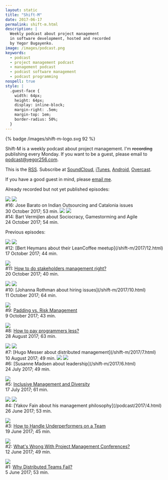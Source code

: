 ```yaml
---
layout: static
title: "Shift-M"
date: 2017-06-17
permalink: shift-m.html
description: |
  Weekly podcast about project management
  in software development, hosted and recorded
  by Yegor Bugayenko.
image: /images/podcast.png
keywords:
  - podcast
  - project management podcast
  - management podcast
  - podcast software management
  - podcast programming
nospell: true
style: |
  .guest-face {
    width: 64px;
    height: 64px;
    display: inline-block;
    margin-right: .5em;
    margin-top: 1em;
    border-radius: 50%;
  }
---
```


{% badge /images/shift-m-logo.svg 92 %}

Shift-M is a weekly podcast about project management. I'm <del>recording</del> publishing
every Monday. If you want to be a guest, please email to
[podcast@yegor256.com](mailto:podcast@yegor256.com).

<!--
If you just
want to join and say a few words, come into this
[Telegram group](https://t.me/joinchat/AAAAAEJFMRzsRTRxM3ec6A).
-->

This is the [RSS](http://feeds.soundcloud.com/users/soundcloud:users:92341909/sounds.rss).
Subscribe at
[SoundCloud](https://soundcloud.com/yegor256),
[iTunes](https://itunes.apple.com/us/podcast/yegor256-podcast/id1150826721),
[Android](http://subscribeonandroid.com/feeds.soundcloud.com/users/soundcloud:users:92341909/sounds.rss),
[Overcast](https://overcast.fm/itunes1150826721/yegor256-podcast).

If you have a good guest in mind, please [email me](mailto:podcast@yegor256.com).

Already recorded but not yet published episodes:

<img src="/images/shift-m/jose-barato.png" class="guest-face"/>
<img src="/images/yegor-bugayenko-192x192.png" class="guest-face"/><br/>
&#35;16: Jose Barato on Indian Outsourcing and Catalonia issues<br/>
30 October 2017; 53 min.

<!--
<img src="/images/yegor-bugayenko-192x192.png" class="guest-face"/><br/>
&#35;15: not yet recorded
-->

<img src="/images/shift-m/bart-vermijlen.png" class="guest-face"/>
<img src="/images/yegor-bugayenko-192x192.png" class="guest-face"/><br/>
&#35;14: Bart Vermijlen about Sociocracy, Gamestorming and Agile<br/>
24 October 2017; 54 min.

<!--
<img src="/images/yegor-bugayenko-192x192.png" class="guest-face"/><br/>
&#35;13: not yet recorded...
-->

Previous episodes:

<img src="/images/shift-m/bert-heymans.png" class="guest-face"/>
<img src="/images/yegor-bugayenko-192x192.png" class="guest-face"/><br/>
&#35;12: [Bert Heymans about their LeanCoffee meetup](/shift-m/2017/12.html)<br/>
17 October 2017; 44 min.

<img src="/images/yegor-bugayenko-192x192.png" class="guest-face"/><br/>
&#35;11: [How to do stakeholders management right?](/shift-m/2017/11.html)<br/>
20 October 2017; 40 min.

<img src="/images/shift-m/johanna-rothman.png" class="guest-face"/>
<img src="/images/yegor-bugayenko-192x192.png" class="guest-face"/><br/>
&#35;10: [Johanna Rothman about hiring issues](/shift-m/2017/10.html)<br/>
11 October 2017; 64 min.

<img src="/images/yegor-bugayenko-192x192.png" class="guest-face"/><br/>
&#35;9: [Padding vs. Risk Management](/shift-m/2017/9.html)<br/>
9 October 2017; 43 min.

<img src="/images/yegor-bugayenko-192x192.png" class="guest-face"/><br/>
&#35;8: [How to pay programmers less?](/shift-m/2017/8.html)<br/>
28 August 2017; 63 min.

<img src="/images/shift-m/hugo-messer.png" class="guest-face"/>
<img src="/images/yegor-bugayenko-192x192.png" class="guest-face"/><br/>
&#35;7: [Hugo Messer about distributed management](/shift-m/2017/7.html)<br/>
10 August 2017; 49 min.

<img src="/images/shift-m/susanne-madsen.png" class="guest-face"/>
<img src="/images/yegor-bugayenko-192x192.png" class="guest-face"/><br/>
&#35;6: [Susanne Madsen about leadership](/shift-m/2017/6.html)<br/>
24 July 2017; 49 min.

<img src="/images/yegor-bugayenko-192x192.png" class="guest-face"/><br/>
&#35;5: [Inclusive Management and Diversity](/shift-m/2017/5.html)<br/>
17 July 2017; 61 min.

<img src="/images/shift-m/yakov-fain.png" class="guest-face"/>
<img src="/images/yegor-bugayenko-192x192.png" class="guest-face"/><br/>
&#35;4: [Yakov Fain about his management philosophy](/podcast/2017/4.html)<br/>
26 June 2017; 53 min.

<img src="/images/yegor-bugayenko-192x192.png" class="guest-face"/><br/>
&#35;3: [How to Handle Underperformers on a Team](/podcast/2017/3.html)<br/>
19 June 2017; 45 min.

<img src="/images/yegor-bugayenko-192x192.png" class="guest-face"/><br/>
&#35;2: [What's Wrong With Project Management Conferences?](/podcast/2017/2.html)<br/>
12 June 2017; 49 min.

<img src="/images/yegor-bugayenko-192x192.png" class="guest-face"/><br/>
&#35;1: [Why Distributed Teams Fail?](/podcast/2017/1.html)<br/>
5 June 2017; 53 min.
